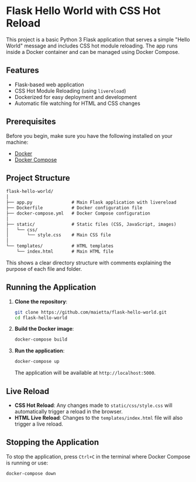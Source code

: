 # Flask Hello World with CSS Hot Reload

This project is a basic Python 3 Flask application that serves a simple "Hello World" message and includes CSS hot module reloading. The app runs inside a Docker container and can be managed using Docker Compose.

## Features

- Flask-based web application
- CSS Hot Module Reloading (using `livereload`)
- Dockerized for easy deployment and development
- Automatic file watching for HTML and CSS changes

## Prerequisites

Before you begin, make sure you have the following installed on your machine:

- [Docker](https://docs.docker.com/get-docker/)
- [Docker Compose](https://docs.docker.com/compose/install/)

## Project Structure

```markdown
flask-hello-world/
│
├── app.py               # Main Flask application with livereload
├── Dockerfile           # Docker configuration file
├── docker-compose.yml   # Docker Compose configuration
│
├── static/              # Static files (CSS, JavaScript, images)
│   └── css/
│       └── style.css    # Main CSS file
│
└── templates/           # HTML templates
    └── index.html       # Main HTML file
```

This shows a clear directory structure with comments explaining the purpose of each file and folder.

## Running the Application

1. **Clone the repository**:

    ```bash
    git clone https://github.com/maietta/flask-hello-world.git
    cd flask-hello-world
    ```

2. **Build the Docker image**:

    ```bash
    docker-compose build
    ```

3. **Run the application**:

    ```bash
    docker-compose up
    ```

    The application will be available at `http://localhost:5000`.

## Live Reload

- **CSS Hot Reload**: Any changes made to `static/css/style.css` will automatically trigger a reload in the browser.
- **HTML Live Reload**: Changes to the `templates/index.html` file will also trigger a live reload.

## Stopping the Application

To stop the application, press `Ctrl+C` in the terminal where Docker Compose is running or use:

```bash
docker-compose down
